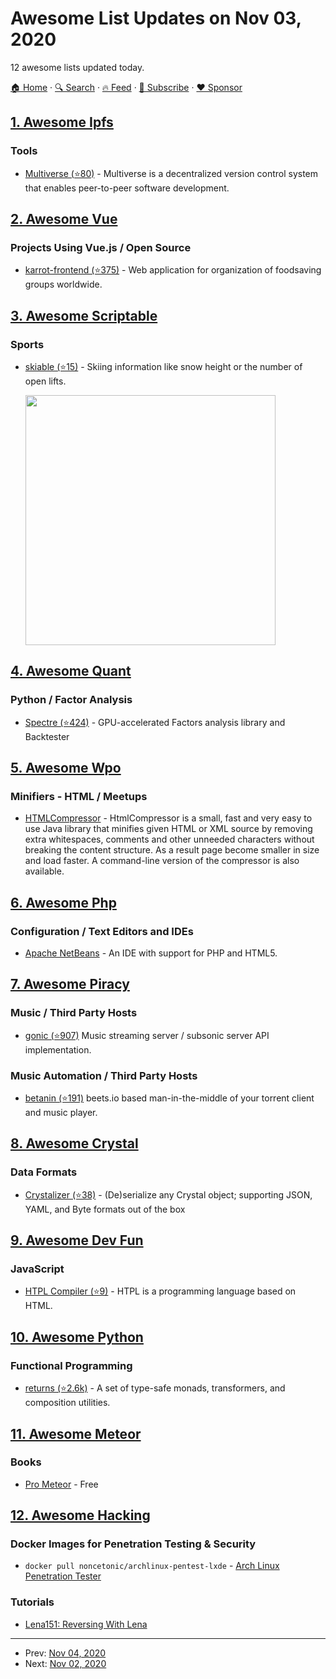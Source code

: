 # Awesome List Updates on Nov 03, 2020

12 awesome lists updated today.

[🏠 Home](/README.md) · [🔍 Search](https://www.trackawesomelist.com/search/) · [🔥 Feed](https://www.trackawesomelist.com/rss.xml) · [📮 Subscribe](https://trackawesomelist.us17.list-manage.com/subscribe?u=d2f0117aa829c83a63ec63c2f&id=36a103854c) · [❤️  Sponsor](https://github.com/sponsors/theowenyoung)



## [1. Awesome Ipfs](/content/ipfs/awesome-ipfs/README.md)

### Tools

*   [Multiverse (⭐80)](https://github.com/multiverse-vcs/go-multiverse) - Multiverse is a decentralized version control system that enables peer-to-peer software development.

## [2. Awesome Vue](/content/vuejs/awesome-vue/README.md)

### Projects Using Vue.js / Open Source

*   [karrot-frontend (⭐375)](https://github.com/yunity/karrot-frontend) - Web application for organization of foodsaving groups worldwide.

## [3. Awesome Scriptable](/content/dersvenhesse/awesome-scriptable/README.md)

### Sports

*   [skiable (⭐15)](https://github.com/p0fi/skiable-for-scriptable) - Skiing information like snow height or the number of open lifts.

    <img src="https://raw.githubusercontent.com/p0fi/skiable-for-scriptable/main/cover.png" width="400"/>

## [4. Awesome Quant](/content/wilsonfreitas/awesome-quant/README.md)

### Python / Factor Analysis

*   [Spectre (⭐424)](https://github.com/Heerozh/spectre) - GPU-accelerated Factors analysis library and Backtester

## [5. Awesome Wpo](/content/davidsonfellipe/awesome-wpo/README.md)

### Minifiers - HTML / Meetups

*   [HTMLCompressor](https://code.google.com/archive/p/htmlcompressor/) - HtmlCompressor is a small, fast and very easy to use Java library that minifies given HTML or XML source by removing extra whitespaces, comments and other unneeded characters without breaking the content structure. As a result page become smaller in size and load faster. A command-line version of the compressor is also available.

## [6. Awesome Php](/content/ziadoz/awesome-php/README.md)

### Configuration / Text Editors and IDEs

*   [Apache NetBeans](https://netbeans.apache.org/) - An IDE with support for PHP and HTML5.

## [7. Awesome Piracy](/content/Igglybuff/awesome-piracy/README.md)

### Music / Third Party Hosts

*   [gonic (⭐907)](https://github.com/sentriz/gonic) Music streaming server / subsonic server API implementation.

### Music Automation / Third Party Hosts

*   [betanin (⭐191)](https://github.com/sentriz/betanin) beets.io based man-in-the-middle of your torrent client and music player.

## [8. Awesome Crystal](/content/veelenga/awesome-crystal/README.md)

### Data Formats

*   [Crystalizer (⭐38)](https://github.com/j8r/crystalizer) - (De)serialize any Crystal object; supporting JSON, YAML, and Byte formats out of the box

## [9. Awesome Dev Fun](/content/mislavcimpersak/awesome-dev-fun/README.md)

### JavaScript

*   [HTPL Compiler (⭐9)](https://github.com/roveroniandrea/HTPLcompiler) - HTPL is a programming language based on HTML.

## [10. Awesome Python](/content/vinta/awesome-python/README.md)

### Functional Programming

*   [returns (⭐2.6k)](https://github.com/dry-python/returns) - A set of type-safe monads, transformers, and composition utilities.

## [11. Awesome Meteor](/content/Urigo/awesome-meteor/README.md)

### Books

*   [Pro Meteor](https://pdfslide.net/documents/pro-meteor-book.html) - Free

## [12. Awesome Hacking](/content/carpedm20/awesome-hacking/README.md)

### Docker Images for Penetration Testing & Security

*   `docker pull noncetonic/archlinux-pentest-lxde` - [Arch Linux Penetration Tester](https://hub.docker.com/r/noncetonic/archlinux-pentest-lxde)

### Tutorials

*   [Lena151: Reversing With Lena](https://archive.org/details/lena151)

---

- Prev: [Nov 04, 2020](/content/2020/11/04/README.md)
- Next: [Nov 02, 2020](/content/2020/11/02/README.md)